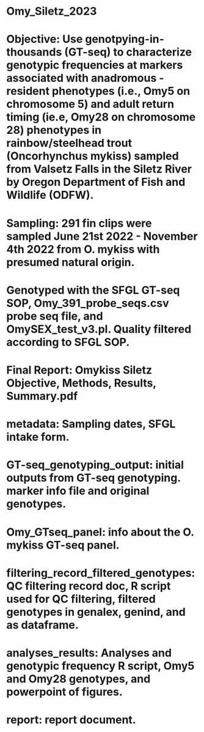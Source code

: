 # Omy_Siletz_2023
# Objective: Use genotpying-in-thousands (GT-seq) to characterize genotypic frequencies at markers associated with anadromous - resident phenotypes (i.e., Omy5 on chromosome 5) and adult return timing (ie.e, Omy28 on chromosome 28) phenotypes in rainbow/steelhead trout (Oncorhynchus mykiss) sampled from Valsetz Falls in the Siletz River by Oregon Department of Fish and Wildlife (ODFW).  
# Sampling: 291 fin clips were sampled June 21st 2022 - November 4th 2022 from O. mykiss with presumed natural origin. 
# Genotyped with the SFGL GT-seq SOP, Omy_391_probe_seqs.csv probe seq file, and OmySEX_test_v3.pl. Quality filtered according to SFGL SOP. 
# Final Report: Omykiss Siletz Objective, Methods, Results, Summary.pdf
# metadata: Sampling dates, SFGL intake form. 
# GT-seq_genotyping_output: initial outputs from GT-seq genotyping. marker info file and original genotypes.
# Omy_GTseq_panel: info about the O. mykiss GT-seq panel.
# filtering_record_filtered_genotypes: QC filtering record doc, R script used for QC filtering, filtered genotypes in genalex, genind, and as dataframe. 
# analyses_results: Analyses and genotypic frequency R script, Omy5 and Omy28 genotypes, and powerpoint of figures. 
# report: report document.
